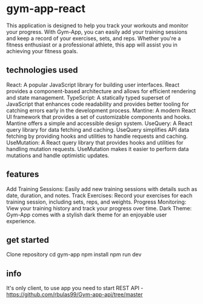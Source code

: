 # gym-app-react

This application is designed to help you track your workouts and monitor your progress. With Gym-App, you can easily add your training sessions and keep a record of your exercises, sets, and reps. Whether you're a fitness enthusiast or a professional athlete, this app will assist you in achieving your fitness goals.

## technologies used
React: A popular JavaScript library for building user interfaces. React provides a component-based architecture and allows for efficient rendering and state management.
TypeScript: A statically typed superset of JavaScript that enhances code readability and provides better tooling for catching errors early in the development process.
Mantine: A modern React UI framework that provides a set of customizable components and hooks. Mantine offers a simple and accessible design system.
UseQuery: A React query library for data fetching and caching. UseQuery simplifies API data fetching by providing hooks and utilities to handle requests and caching.
UseMutation: A React query library that provides hooks and utilities for handling mutation requests. UseMutation makes it easier to perform data mutations and handle optimistic updates.

## features
Add Training Sessions: Easily add new training sessions with details such as date, duration, and notes.
Track Exercises: Record your exercises for each training session, including sets, reps, and weights.
Progress Monitoring: View your training history and track your progress over time.
Dark Theme: Gym-App comes with a stylish dark theme for an enjoyable user experience.

## get started
Clone repository
cd gym-app
npm install
npm run dev

## info
It's only client, to use app you need to start REST API - https://github.com/rbulas99/Gym-app-api/tree/master
